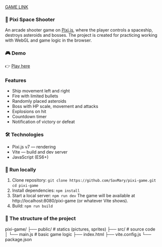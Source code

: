 [GAME LINK](https://savmary.github.io/pixi-game/)
### 🚀 Pixi Space Shooter
An arcade shooter game on [Pixi.js](https://pixijs.com/), where the player controls a spaceship, destroys asteroids and bosses.
The project is created for practicing working with WebGL and game logic in the browser.

### 🎮 Demo
👉 [Play here](https://savmary.github.io/pixi-game/)

### Features

- Ship movement left and right
- Fire with limited bullets
- Randomly placed asteroids
- Boss with HP scale, movement and attacks
- Explosions on hit
- Countdown timer
- Notification of victory or defeat

### 🛠️ Technologies

- Pixi.js v7 — rendering
- Vite — build and dev server
- JavaScript (ES6+)

### 🚀 Run locally
1. Clone repository:
`git clone https://github.com/SavMary/pixi-game.git`
`cd pixi-game`
2. Install dependencies:
`npm install`
3. Start a local server:
`npm run dev`
The game will be available at http://localhost:8080/pixi-game (or whatever Vite shows).
4. Build:
   `npm run build`

### 📂 The structure of the project
pixi-game/
├── public/         # statics (pictures, sprites)
├── src/            # source code
│   └── main.js     # basic game logic
├── index.html
├── vite.config.js
└── package.json
